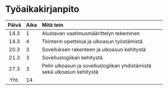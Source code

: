 # Työaikakirjanpito

| Päivä | Aika | Mitä tein  |
| :----:|:-----| :-----|
| 14.3 | 1    | Alustavan vaatimusmäärittelyn tekeminen |
| 14.3 | 4    | Tkinterin opettelua ja ulkoasun työstämistä |
| 20.3 | 3    | Sovelluksen rakenteen ja ulkoasun kehitystä |
| 21.3 | 3    | Sovelluslogiikan kehitystä |
| 27.3 | 3    | Pelin ulkoasun ja sovelluslogiikan yhdistämistä sekä ulkoasun kehitystä |
| Yht.   | 14   | | 